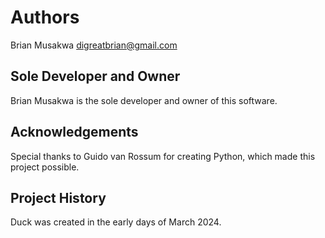 # Authors

Brian Musakwa <digreatbrian@gmail.com>

## Sole Developer and Owner
Brian Musakwa is the sole developer and owner of this software.

## Acknowledgements
Special thanks to Guido van Rossum for creating Python, which made this project possible.

## Project History
Duck was created in the early days of March 2024.
